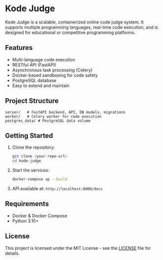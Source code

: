 # Kode Judge

Kode Judge is a scalable, containerized online code judge system. It supports multiple programming languages, real-time code execution, and is designed for educational or competitive programming platforms.

## Features
- Multi-language code execution
- RESTful API (FastAPI)
- Asynchronous task processing (Celery)
- Docker-based sandboxing for code safety
- PostgreSQL database
- Easy to extend and maintain

## Project Structure
```
server/   # FastAPI backend, API, DB models, migrations
worker/   # Celery worker for code execution
postgres_data/ # PostgreSQL data volume
```

## Getting Started
1. Clone the repository:
   ```zsh
   git clone <your-repo-url>
   cd kode-judge
   ```
2. Start the services:
   ```zsh
   docker-compose up --build
   ```
3. API available at: `http://localhost:8000/docs`

## Requirements
- Docker & Docker Compose
- Python 3.10+

## License

This project is licensed under the MIT License - see the [LICENSE](LICENSE) file for details.
